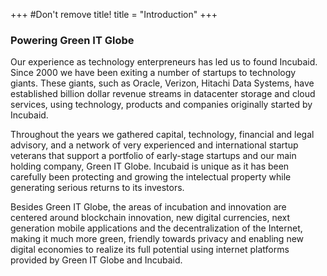 +++
#Don't remove title!
title = "Introduction"
+++

### Powering Green IT Globe

Our experience as technology enterpreneurs has led us to found Incubaid. Since 2000 we have been exiting a number of startups to technology giants. These giants, such as Oracle, Verizon, Hitachi Data Systems, have established billion dollar revenue streams in datacenter storage and cloud services, using technology, products and companies originally started by Incubaid.

Throughout the years we gathered capital, technology, financial and legal advisory, and a network of very experienced and international startup veterans that support a portfolio of early-stage startups and our main holding company, Green IT Globe. Incubaid is unique as it has been carefully been protecting and growing the intelectual property while generating serious returns to its investors.

Besides Green IT Globe, the areas of incubation and innovation are centered around blockchain innovation, new digital currencies, next generation mobile applications and the decentralization of the Internet, making it much more green, friendly towards privacy and enabling new digital economies to realize its full potential using internet platforms provided by Green IT Globe and Incubaid.
